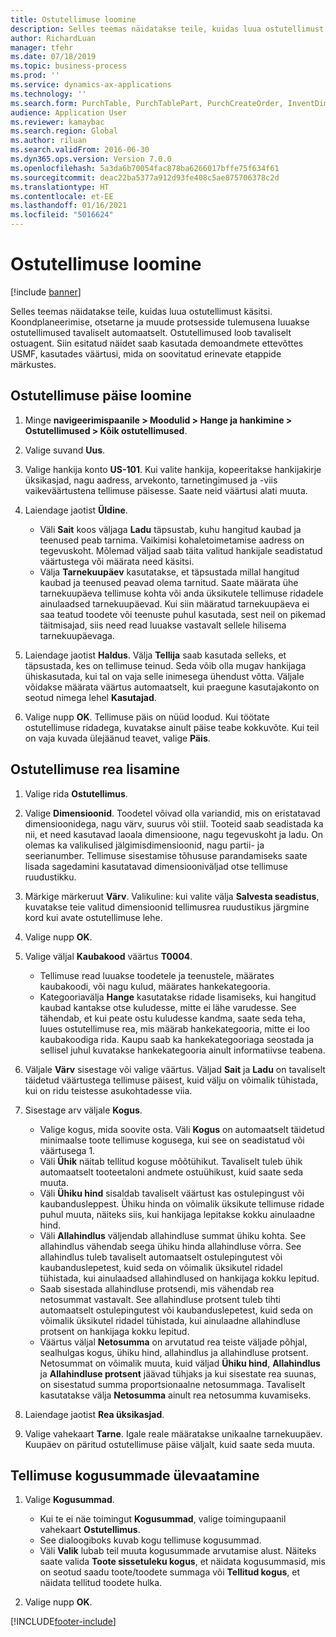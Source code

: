```yaml
---
title: Ostutellimuse loomine
description: Selles teemas näidatakse teile, kuidas luua ostutellimust käsitsi.
author: RichardLuan
manager: tfehr
ms.date: 07/18/2019
ms.topic: business-process
ms.prod: ''
ms.service: dynamics-ax-applications
ms.technology: ''
ms.search.form: PurchTable, PurchTablePart, PurchCreateOrder, InventDimParmFixed, InventItemIdLookupPurchase, InventProductDimensionLookup, PurchTotals
audience: Application User
ms.reviewer: kamaybac
ms.search.region: Global
ms.author: riluan
ms.search.validFrom: 2016-06-30
ms.dyn365.ops.version: Version 7.0.0
ms.openlocfilehash: 5a3da6b70054fac878ba6266017bffe75f634f61
ms.sourcegitcommit: deac22ba5377a912d93fe408c5ae875706378c2d
ms.translationtype: HT
ms.contentlocale: et-EE
ms.lasthandoff: 01/16/2021
ms.locfileid: "5016624"
---
```

# <a name="create-a-purchase-order"></a>Ostutellimuse loomine

[!include [banner](../../includes/banner.md)]

Selles teemas näidatakse teile, kuidas luua ostutellimust käsitsi. Koondplaneerimise, otsetarne ja muude protsesside tulemusena luuakse ostutellimused tavaliselt automaatselt. Ostutellimused loob tavaliselt ostuagent. Siin esitatud näidet saab kasutada demoandmete ettevõttes USMF, kasutades väärtusi, mida on soovitatud erinevate etappide märkustes.


## <a name="create-the-purchase-order-header"></a>Ostutellimuse päise loomine
1. Minge **navigeerimispaanile > Moodulid > Hange ja hankimine > Ostutellimused > Kõik ostutellimused**.
2. Valige suvand **Uus**.
3. Valige hankija konto **US-101**. Kui valite hankija, kopeeritakse hankijakirje üksikasjad, nagu aadress, arvekonto, tarnetingimused ja -viis vaikeväärtustena tellimuse päisesse. Saate neid väärtusi alati muuta.  
4. Laiendage jaotist **Üldine**.

    - Väli **Sait** koos väljaga **Ladu** täpsustab, kuhu hangitud kaubad ja teenused peab tarnima. Vaikimisi kohaletoimetamise aadress on tegevuskoht. Mõlemad väljad saab täita valitud hankijale seadistatud väärtustega või määrata need käsitsi.  
    - Välja **Tarnekuupäev** kasutatakse, et täpsustada millal hangitud kaubad ja teenused peavad olema tarnitud. Saate määrata ühe tarnekuupäeva tellimuse kohta või anda üksikutele tellimuse ridadele ainulaadsed tarnekuupäevad. Kui siin määratud tarnekuupäeva ei saa teatud toodete või teenuste puhul kasutada, sest neil on pikemad täitmisajad, siis need read luuakse vastavalt sellele hilisema tarnekuupäevaga.  

5. Laiendage jaotist **Haldus**. Välja **Tellija** saab kasutada selleks, et täpsustada, kes on tellimuse teinud. Seda võib olla mugav hankijaga ühiskasutada, kui tal on vaja selle inimesega ühendust võtta. Väljale võidakse määrata väärtus automaatselt, kui praegune kasutajakonto on seotud nimega lehel **Kasutajad**.  
6. Valige nupp **OK**. Tellimuse päis on nüüd loodud. Kui töötate ostutellimuse ridadega, kuvatakse ainult päise teabe kokkuvõte. Kui teil on vaja kuvada ülejäänud teavet, valige **Päis**.  

## <a name="add-a-purchase-order-line"></a>Ostutellimuse rea lisamine
1. Valige rida **Ostutellimus**.
2. Valige **Dimensioonid**. Toodetel võivad olla variandid, mis on eristatavad dimensioonidega, nagu värv, suurus või stiil. Tooteid saab seadistada ka nii, et need kasutavad laoala dimensioone, nagu tegevuskoht ja ladu. On olemas ka valikulised jälgimisdimensioonid, nagu partii- ja seerianumber. Tellimuse sisestamise tõhususe parandamiseks saate lisada sagedamini kasutatavad dimensiooniväljad otse tellimuse ruudustikku.  
3. Märkige märkeruut **Värv**. Valikuline: kui valite välja **Salvesta seadistus**, kuvatakse teie valitud dimensioonid tellimusrea ruudustikus järgmine kord kui avate ostutellimuse lehe.  
4. Valige nupp **OK**.
5. Valige väljal **Kaubakood** väärtus **T0004**.

    - Tellimuse read luuakse toodetele ja teenustele, määrates kaubakoodi, või nagu kulud, määrates hankekategooria. 
    - Kategooriavälja **Hange** kasutatakse ridade lisamiseks, kui hangitud kaubad kantakse otse kuludesse, mitte ei lähe varudesse. See tähendab, et kui peate ostu kuludesse kandma, saate seda teha, luues ostutellimuse rea, mis määrab hankekategooria, mitte ei loo kaubakoodiga rida. Kaupu saab ka hankekategooriaga seostada ja sellisel juhul kuvatakse hankekategooria ainult informatiivse teabena.  

6. Väljale **Värv** sisestage või valige väärtus. Väljad **Sait** ja **Ladu** on tavaliselt täidetud väärtustega tellimuse päisest, kuid välju on võimalik tühistada, kui on ridu teistesse asukohtadesse viia.  
7. Sisestage arv väljale **Kogus**.

    - Valige kogus, mida soovite osta. Väli **Kogus** on automaatselt täidetud minimaalse toote tellimuse kogusega, kui see on seadistatud või väärtusega 1.  
    - Väli **Ühik** näitab tellitud koguse mõõtühikut. Tavaliselt tuleb ühik automaatselt tooteetaloni andmete ostuühikust, kuid saate seda muuta.  
    - Väli **Ühiku hind** sisaldab tavaliselt väärtust kas ostulepingust või kaubandusleppest. Ühiku hinda on võimalik üksikute tellimuse ridade puhul muuta, näiteks siis, kui hankijaga lepitakse kokku ainulaadne hind.  
    - Väli **Allahindlus** väljendab allahindluse summat ühiku kohta. See allahindlus vähendab seega ühiku hinda allahindluse võrra. See allahindlus tuleb tavaliselt automaatselt ostulepingutest või kaubanduslepetest, kuid seda on võimalik üksikutel ridadel tühistada, kui ainulaadsed allahindlused on hankijaga kokku lepitud.  
    - Saab sisestada allahindluse protsendi, mis vähendab rea netosummat vastavalt. See allahindluse protsent tuleb tihti automaatselt ostulepingutest või kaubanduslepetest, kuid seda on võimalik üksikutel ridadel tühistada, kui ainulaadne allahindluse protsent on hankijaga kokku lepitud.  
    - Väärtus väljal **Netosumma** on arvutatud rea teiste väljade põhjal, sealhulgas kogus, ühiku hind, allahindlus ja allahindluse protsent. Netosummat on võimalik muuta, kuid väljad **Ühiku hind**, **Allahindlus** ja **Allahindluse protsent** jäävad tühjaks ja kui sisestate rea suunas, on sisestatud summa proportsionaalne netosummaga. Tavaliselt kasutatakse välja **Netosumma** ainult rea netosumma kuvamiseks.  

8. Laiendage jaotist **Rea üksikasjad**.
9. Valige vahekaart **Tarne**. Igale reale määratakse unikaalne tarnekuupäev. Kuupäev on päritud ostutellimuse päise väljalt, kuid saate seda muuta.  

## <a name="review-order-totals"></a>Tellimuse kogusummade ülevaatamine
1. Valige **Kogusummad**.

    - Kui te ei näe toimingut **Kogusummad**, valige toimingupaanil vahekaart **Ostutellimus**.  
    - See dialoogiboks kuvab kogu tellimuse kogusummad.  
    - Väli **Valik** lubab teil muuta kogusummade arvutamise alust. Näiteks saate valida **Toote sissetuleku kogus**, et näidata kogusummasid, mis on seotud saadu toote/toodete summaga või **Tellitud kogus**, et näidata tellitud toodete hulka.  

2. Valige nupp **OK**.



[!INCLUDE[footer-include](../../../includes/footer-banner.md)]
